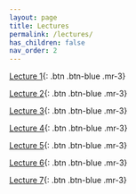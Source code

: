 ```yaml
---
layout: page
title: Lectures
permalink: /lectures/
has_children: false
nav_order: 2
---
```


[Lecture 1](https://raw.githubusercontent.com/bayreuth-politics/CI24/main/docs/lectures/CI_24_Slides_Bayreuth_week1.pdf){: .btn .btn-blue .mr-3}

[Lecture 2](https://raw.githubusercontent.com/bayreuth-politics/CI24/main/docs/lectures/CI_24_Slides_week2.pdf){: .btn .btn-blue .mr-3}

[Lecture 3](https://raw.githubusercontent.com/bayreuth-politics/CI24/main/docs/lectures/CI_24_Slides_Bayreuth_week3.pdf){: .btn .btn-blue .mr-3}

[Lecture 4](https://raw.githubusercontent.com/bayreuth-politics/CI24/main/docs/lectures/CI_24_Slides_Bayreuth_week4.pdf){: .btn .btn-blue .mr-3}

[Lecture 5](https://raw.githubusercontent.com/bayreuth-politics/CI24/main/docs/lectures/CI_24_Slides_Bayreuth_week5.pdf){: .btn .btn-blue .mr-3}

[Lecture 6](https://raw.githubusercontent.com/bayreuth-politics/CI24/main/docs/lectures/CI_24_Slides_Bayreuth_Week6.pdf){: .btn .btn-blue .mr-3}

[Lecture 7](https://raw.githubusercontent.com/bayreuth-politics/CI24/main/docs/lectures/CI_24_Slides_Bayreuth_Week7.pdf){: .btn .btn-blue .mr-3}

